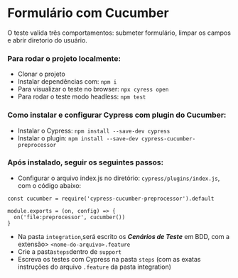 # Formulário com Cucumber  

O teste valida três comportamentos: submeter formulário, limpar os campos e abrir diretorio do usuário.  

### Para rodar o projeto localmente:   

*  Clonar o projeto 
*  Instalar dependências com: `npm i`  
*  Para visualizar o teste no browser: `npx cyress open`  
*  Para rodar o teste modo headless: `npm test`    

### Como instalar e configurar Cypress com plugin do Cucumber:  

* Instalar o Cypress: `npm install --save-dev cypress`
* Instalar o plugin: `npm install --save-dev cypress-cucumber-preprocessor`  

### Após instalado, seguir os seguintes passos:

* Configurar o arquivo index.js no diretório: `cypress/plugins/index.js`, com o código abaixo:  

```
const cucumber = require('cypress-cucumber-preprocessor').default

module.exports = (on, config) => {
  on('file:preprocessor', cucumber())
}
```  

* Na pasta `integration`,será escrito os *__Cenários de Teste__* em BDD, com a extensão> `<nome-do-arquivo>.feature`  
* Crie a pasta`steps`dentro de `support`   
* Escreva os testes com Cypress na pasta `steps` (com as exatas instruções do arquivo `.feature` da pasta integration)
